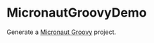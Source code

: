 # MicronautGroovyDemo

Generate a [Micronaut Groovy](https://www.microstarter.io/?g=com.mygroup&artifact=groovyDemo&build=Gradle&language=Java&profile=service&port=-1&javaVersion=8&viewFramework=Thymeleaf) project. 

